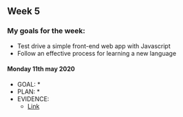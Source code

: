 ## Week 5

### My goals for the week:

* Test drive a simple front-end web app with Javascript
* Follow an effective process for learning a new language

#### Monday 11th may 2020

* GOAL: 
   *
* PLAN:
   *
* EVIDENCE:
   * [Link]()
 